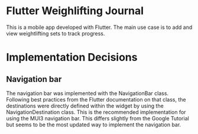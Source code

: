 # Flutter Weighlifting Journal
This is a mobile app developed with Flutter. The main use case is to add and view weightlifting sets to track progress.


# Implementation Decisions
## Navigation bar
The navigation bar was implemented with the NavigationBar class. Following best practices from the Flutter documentation on that class, the destinations were directly defined within the widget by using the NavigationDestination class. This is the recommended implementation for using the MUI3 navigation bar. This differs slightly from the Google Tutorial but seems to be the most updated way to implement the navigation bar.


